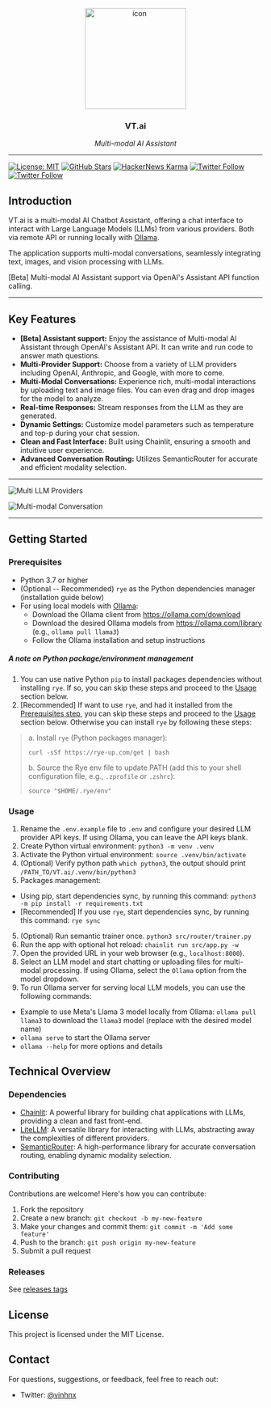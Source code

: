 <p align="center">
  <img src="./public/logo_dark.png" height="200" alt="icon" />
</p>

<h3 align="center">VT.ai</h3>

<p align="center">
  <em>Multi-modal AI Assistant</em>
</p>

---

[![License: MIT](https://img.shields.io/badge/License-MIT-yellow.svg)](https://opensource.org/licenses/MIT)
[![GitHub Stars](https://img.shields.io/github/stars/vinhnx?style=social)](https://github.com/vinhnx)
[![HackerNews Karma](https://img.shields.io/hackernews/user-karma/vinhnx?style=social)](https://news.ycombinator.com/user?id=vinhnx)
[![Twitter Follow](https://img.shields.io/twitter/follow/vinhnx?style=social)](https://twitter.com/vinhnx)
[![Twitter Follow](https://img.shields.io/twitter/follow/vtdotai?style=social)](https://twitter.com/vtdotai)

## Introduction

VT.ai is a multi-modal AI Chatbot Assistant, offering a chat interface to interact with Large Language Models (LLMs) from various providers. Both via remote API or running locally with [Ollama](https://github.com/ollama/ollama/blob/main/README.md#quickstart).

The application supports multi-modal conversations, seamlessly integrating text, images, and vision processing with LLMs.

[Beta] Multi-modal AI Assistant support via OpenAI's Assistant API function calling.

---

## Key Features

- **[Beta] Assistant support:** Enjoy the assistance of Multi-modal AI Assistant through OpenAI's Assistant API. It can write and run code to answer math questions.
- **Multi-Provider Support:** Choose from a variety of LLM providers including OpenAI, Anthropic, and Google, with more to come.
- **Multi-Modal Conversations:** Experience rich, multi-modal interactions by uploading text and image files. You can even drag and drop images for the model to analyze.
- **Real-time Responses:** Stream responses from the LLM as they are generated.
- **Dynamic Settings:** Customize model parameters such as temperature and top-p during your chat session.
- **Clean and Fast Interface:** Built using Chainlit, ensuring a smooth and intuitive user experience.
- **Advanced Conversation Routing:** Utilizes SemanticRouter for accurate and efficient modality selection.

---

![Multi LLM Providers](./src/resources/screenshot/1.jpg)

![Multi-modal Conversation](./src/resources/screenshot/2.jpg)

---

## Getting Started

### Prerequisites

- Python 3.7 or higher
- (Optional -- Recommended) `rye` as the Python dependencies manager (installation guide below)
- For using local models with [Ollama](https://github.com/ollama/ollama/blob/main/README.md#quickstart):
  - Download the Ollama client from https://ollama.com/download
  - Download the desired Ollama models from https://ollama.com/library (e.g., `ollama pull llama3`)
  - Follow the Ollama installation and setup instructions

##### A note on Python package/environment management

1. You can use native Python `pip` to install packages dependencies without installing `rye`. If so, you can skip these steps and proceed to the [Usage](https://github.com/vinhnx/VT.ai?tab=readme-ov-file#usage) section below.
2. [Recommended] If want to use `rye`, and had it installed from the [Prerequisites step](https://github.com/vinhnx/VT.ai?tab=readme-ov-file#prerequisites), you can skip these steps and proceed to the [Usage](https://github.com/vinhnx/VT.ai?tab=readme-ov-file#usage) section below. Otherwise you can install `rye` by following these steps:

> a. Install `rye` (Python packages manager):
>
> `curl -sSf https://rye-up.com/get | bash`
> 
> b. Source the Rye env file to update PATH (add this to your shell configuration file, e.g., `.zprofile` or `.zshrc`):
>
> `source "$HOME/.rye/env"`

### Usage

1. Rename the `.env.example` file to `.env` and configure your desired LLM provider API keys. If using Ollama, you can leave the API keys blank.
2. Create Python virtual environment: `python3 -m venv .venv`
3. Activate the Python virtual environment: `source .venv/bin/activate`
4. (Optional) Verify python path `which python3`, the output should print `/PATH_TO/VT.ai/.venv/bin/python3`
5. Packages management:
 + Using pip, start dependencies sync, by running this command: `python3 -m pip install -r requirements.txt`
 + [Recommended] If you use `rye`, start dependencies sync, by running this command: `rye sync`
5. (Optional) Run semantic trainer once. `python3 src/router/trainer.py`
6. Run the app with optional hot reload: `chainlit run src/app.py -w`
7. Open the provided URL in your web browser (e.g., `localhost:8000`).
8. Select an LLM model and start chatting or uploading files for multi-modal processing. If using Ollama, select the `Ollama` option from the model dropdown.
9. To run Ollama server for serving local LLM models, you can use the following commands:
  - Example to use Meta's Llama 3 model locally from Ollama: `ollama pull llama3` to download the `llama3` model (replace with the desired model name)
  - `ollama serve` to start the Ollama server
  - `ollama --help` for more options and details

## Technical Overview

### Dependencies

- [Chainlit](https://github.com/Chainlit/chainlit): A powerful library for building chat applications with LLMs, providing a clean and fast front-end.
- [LiteLLM](https://github.com/BerriAI/litellm): A versatile library for interacting with LLMs, abstracting away the complexities of different providers.
- [SemanticRouter](https://github.com/aurelio-labs/semantic-router): A high-performance library for accurate conversation routing, enabling dynamic modality selection.

### Contributing

Contributions are welcome! Here's how you can contribute:

1. Fork the repository
2. Create a new branch: `git checkout -b my-new-feature`
3. Make your changes and commit them: `git commit -m 'Add some feature'`
4. Push to the branch: `git push origin my-new-feature`
5. Submit a pull request

### Releases

See [releases tags](https://github.com/vinhnx/VT.ai/releases)

## License

This project is licensed under the MIT License.

## Contact

For questions, suggestions, or feedback, feel free to reach out:

- Twitter: [@vinhnx](https://twitter.com/vinhnx)

